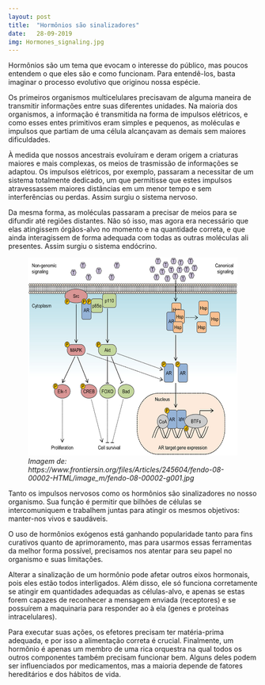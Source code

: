 ```yaml
---
layout: post
title:  "Hormônios são sinalizadores"
date:   28-09-2019
img: Hormones_signaling.jpg
---
```


Hormônios são um tema que evocam o interesse do público, mas poucos entendem o que eles
são e como funcionam. Para entendê-los, basta imaginar o processo evolutivo que originou nossa espécie.

Os primeiros organismos multicelulares
precisavam de alguma maneira de transmitir informações entre suas diferentes unidades. 
Na maioria dos organismos, a informação é transmitida na forma de impulsos elétricos, e como
esses entes primitivos eram simples e pequenos, as moléculas e impulsos que partiam de uma
célula alcançavam as demais sem maiores dificuldades.

À medida que nossos ancestrais evoluíram e deram origem a criaturas maiores e mais complexas,
os meios de trasmissão de informações se adaptou. Os impulsos elétricos, por exemplo,
passaram a necessitar de um sistema totalmente dedicado, um que permitisse que estes
impulsos atravessassem maiores distâncias em um menor tempo e sem interferências ou
perdas. Assim surgiu o sistema nervoso.

Da mesma forma, as moléculas passaram a precisar de meios para se difundir até regiões distantes.
Não só isso, mas agora era necessário que elas atingissem órgãos-alvo no momento e na
quantidade correta, e que ainda interagissem de forma adequada com todas as outras moléculas
ali presentes. Assim surgiu o sistema endócrino.

<figure>
<img src="/assets/img/Hormones_signaling2.jpg" style="width:700px; height:400px;"/>
<figcaption style="font-style: italic;"> Imagem de: https://www.frontiersin.org/files/Articles/245604/fendo-08-00002-HTML/image_m/fendo-08-00002-g001.jpg</figcaption>
</figure>

Tanto os impulsos nervosos como os hormônios são sinalizadores no nosso organismo. Sua
função é permitir que bilhões de células se intercomuniquem e trabalhem juntas para atingir
os mesmos objetivos: manter-nos vivos e saudáveis.

O uso de hormônios exógenos está ganhando popularidade
tanto para fins curativos quanto de aprimoramento, mas para
usarmos essas ferramentas da melhor forma possível, precisamos nos atentar para seu
papel no organismo e suas limitações.

Alterar a sinalização de um hormônio pode afetar outros eixos hormonais,
pois eles estão todos interligados. Além disso, ele só funciona corretamente se
atingir em quantidades adequadas as células-alvo, e apenas se estas forem capazes
de reconhecer a mensagem enviada (receptores) e se possuírem a maquinaria para responder ao
à ela (genes e proteínas intracelulares).

Para executar suas ações, os efetores precisam ter matéria-prima adequada, e por
isso a alimentação correta é crucial. Finalmente, um hormônio é apenas
um membro de uma rica orquestra na qual todos os outros
componentes também precisam funcionar bem. Alguns deles podem ser 
influenciados por medicamentos, 
mas a maioria depende de fatores hereditários e dos hábitos de vida.
